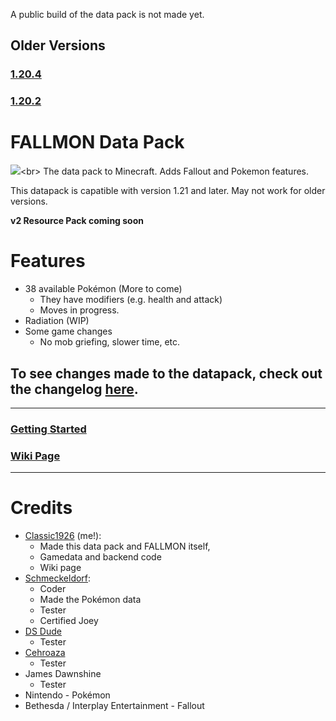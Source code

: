 A public build of the data pack is not made yet.
## Older Versions
### [1.20.4](https://github.com/ClassicBoost/FALLMON-in-Minecraft/tree/1.20.2-Legacy)
### [1.20.2](https://github.com/ClassicBoost/FALLMON-in-Minecraft/tree/1.20.4-Legacy)
# FALLMON Data Pack
![]([https://cdn.discordapp.com/attachments/1175476820322291774/1208616884363075605/title.png?ex=65e3ef30&is=65d17a30&hm=439cb4ae19baa9b592e280d9c38f09ef23a4dcae6c9628fe5c1747430a85a1be&](https://cdn.discordapp.com/attachments/1175476820322291774/1208616884363075605/title.png?ex=65ff9eb0&is=65ed29b0&hm=885f9f6f137b50667cff93c60be0cc9e6a19634f69af20210b2a494ca0b4adde&))<br>
The data pack to Minecraft. Adds Fallout and Pokemon features.

This datapack is capatible with version 1.21 and later. May not work for older versions.

**v2 Resource Pack coming soon**

# Features
* 38 available Pokémon (More to come)
   * They have modifiers (e.g. health and attack)
   * Moves in progress.
* Radiation (WIP)
* Some game changes
  * No mob griefing, slower time, etc.
## To see changes made to the datapack, check out the changelog [here](https://github.com/ClassicBoost/FALLMON-Data-Pack/blob/main/CHANGELOG.md).
-----------------------------------------------
### [Getting Started](https://github.com/ClassicBoost/FALLMON-Data-Pack/wiki/Getting-Started)<br>
### [Wiki Page](https://github.com/ClassicBoost/FALLMON-Data-Pack/wiki)<br>
-----------------------------------------------
# Credits
* [Classic1926](https://twitter.com/classic1926) (me!):
  * Made this data pack and FALLMON itself,
  * Gamedata and backend code
  * Wiki page
* [Schmeckeldorf](https://twitter.com/Schmeckeld0rf):
  * Coder
  * Made the Pokémon data
  * Tester
  * Certified Joey
* [DS Dude](https://twitter.com/DSDude3)
  * Tester
* [Cehroaza](https://twitter.com/Cehroaza)
  * Tester
* James Dawnshine <!--Please put link here-->
  * Tester
* Nintendo - Pokémon
* Bethesda / Interplay Entertainment - Fallout
